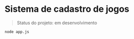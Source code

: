 <h1>Sistema de cadastro de jogos</h1>

> Status do projeto: em desenvolvimento

```
node app.js
```
